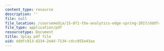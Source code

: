 ```yaml
---
content_type: resource
description: ''
file: null
file_location: /coursemedia/15-071-the-analytics-edge-spring-2017/dddfc913d2342e4d7134cdcc055e43aa_QDzTeo6n0Q8.pdf
file_type: application/pdf
resourcetype: Document
title: 3play pdf file
uid: dddfc913-d234-2e4d-7134-cdcc055e43aa
---
```

